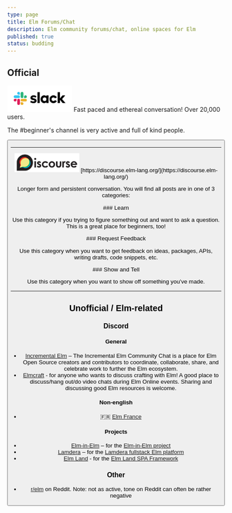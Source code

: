 ```yaml
---
type: page
title: Elm Forums/Chat
description: Elm community forums/chat, online spaces for Elm
published: true
status: budding
---
```


## Official



<rowToColumnWhenSmall>
  <img width="150" src="/images/logos/slack.png" bg="#eee" />

  <column>
  Fast paced and ethereal conversation! Over 20,000 users.

  The #beginner's channel is very active and full of kind people.

  <button label="Register here" url="https://elm-lang.org/community/slack" />
  </column>
</rowToColumnWhenSmall>


---

<space size="50" />


<rowToColumnWhenSmall>
  <img width="150" src="/images/logos/discourse.png" bg="#eee" />

  <column>
  [https://discourse.elm-lang.org/](https://discourse.elm-lang.org/)

  Longer form and persistent conversation. You will find all posts are in one of 3 categories:
  </column>
</rowToColumnWhenSmall>

<space size="20" />

<rowToColumnWhenSmall>
  <box>
  ### Learn

  Use this category if you trying to figure something out and want to ask a question. This is a great place for beginners, too!
  </box>

  <box>
  ### Request Feedback

  Use this category when you want to get feedback on ideas, packages, APIs, writing drafts, code snippets, etc.
  </box>

  <box>
  ### Show and Tell

  Use this category when you want to show off something you’ve made.
  </box>
</rowToColumnWhenSmall>

<space size="40"/>

---

## Unofficial / Elm-related

<!-- <img width="140" src="/images/logos/discord.png"/> -->
<!-- <space size="20"/> -->

### Discord

#### General

- [Incremental Elm](https://incrementalelm.com/chat/) – The Incremental Elm Community Chat is a place for Elm Open Source creators and contributors to coordinate, collaborate, share, and celebrate work to further the Elm ecosystem.
- [Elmcraft](/discuss) - for anyone who wants to discuss crafting with Elm! A good place to discuss/hang out/do video chats during Elm Online events. Sharing and discussing good Elm resources is welcome.

#### Non-english

- 🇫🇷 [Elm France](https://discord.gg/ZRvrcu7R3U)

#### Projects

- [Elm-in-Elm](https://github.com/elm-in-elm/compiler#contributing) – for the [Elm-in-Elm project](https://github.com/elm-in-elm/compiler)
- [Lamdera](https://dashboard.lamdera.app/docs/discuss) – for the [Lamdera fullstack Elm platform](https://lamdera.com)
- [Elm Land](https://join.elm.land/) - for the [Elm Land SPA Framework](https://elm.land/)


### Other

- [r/elm](https://reddit.com/r/elm) on Reddit. Note: not as active, tone on Reddit can often be rather negative
